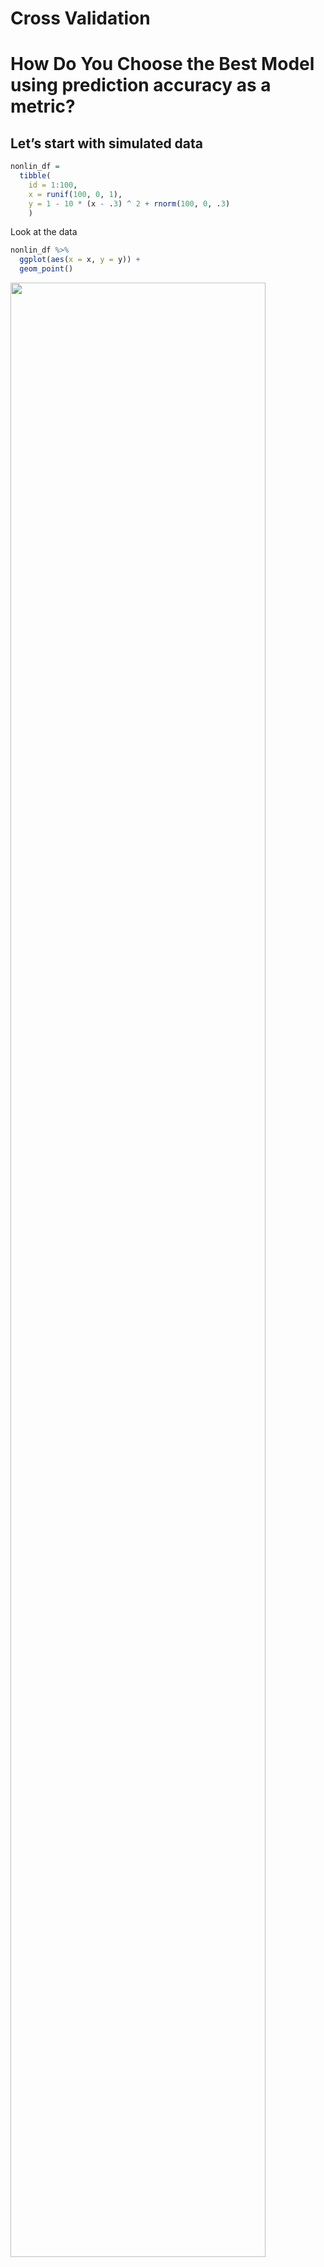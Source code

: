 Cross Validation
================

# How Do You Choose the Best Model using prediction accuracy as a metric?

## Let’s start with simulated data

``` r
nonlin_df = 
  tibble( 
    id = 1:100, 
    x = runif(100, 0, 1),
    y = 1 - 10 * (x - .3) ^ 2 + rnorm(100, 0, .3)
    )
```

Look at the data

``` r
nonlin_df %>% 
  ggplot(aes(x = x, y = y)) +
  geom_point()
```

<img src="cross_validation_files/figure-gfm/unnamed-chunk-3-1.png" width="90%" />

Two ways of doing cross validation: by “hand” & in an “automated”
fashion using modelr

## Cross validation – by “hand”

Get training and testing datasets

``` r
train_df = sample_n(nonlin_df, size = 80)
test_df = anti_join(nonlin_df, train_df, by = "id") #get all observationin nonlin_df that are not in train_df
```

Fit three models.

``` r
linear_mod = lm(y ~ x, data = train_df)
smooth_mod = gam(y ~ s(x), data = train_df) #gam stands for generalized additive model
wiggly_mod  = gam(y ~ s(x, k = 30), sp = 10e-6, data = train_df) #more like you're chasing every single point - overfit/wiggly
```

Can I see what I just did …

``` r
train_df %>% 
  add_predictions(linear_mod) %>%  #add_predictions adds the predicted values from that model
  ggplot(aes(x = x, y = y)) + 
  geom_point() + 
  geom_line(aes(y = pred), color = "red")
```

<img src="cross_validation_files/figure-gfm/unnamed-chunk-6-1.png" width="90%" />

``` r
train_df %>% 
  add_predictions(smooth_mod) %>%  #add_predictions adds the predicted values from that model
  ggplot(aes(x = x, y = y)) + 
  geom_point() + 
  geom_line(aes(y = pred), color = "red")
```

<img src="cross_validation_files/figure-gfm/unnamed-chunk-6-2.png" width="90%" />

``` r
train_df %>% 
  add_predictions(wiggly_mod) %>%  #add_predictions adds the predicted values from that model
  ggplot(aes(x = x, y = y)) + 
  geom_point() + 
  geom_line(aes(y = pred), color = "red")
```

<img src="cross_validation_files/figure-gfm/unnamed-chunk-6-3.png" width="90%" />

## as a side we can use `gather_predictions` instead of doing `add_predicitons` for every.single.model.

``` r
train_df %>% 
  gather_predictions(linear_mod, smooth_mod, wiggly_mod) %>%  #gather_predictions to 'gather' the predicitons of several models at once. peep the data structure
  ggplot(aes(x = x, y = y)) + 
  geom_point() + 
  geom_line(aes(y = pred), color = "red") + 
  facet_grid(. ~ model)
```

<img src="cross_validation_files/figure-gfm/unnamed-chunk-7-1.png" width="90%" />

Let’s asses the `prediciton accuracy` of these models using RMSE to see
how well our models fit the `test` dataset

Insert the `RMSE` function. The lower the `RMSE`, the better.

``` r
rmse(linear_mod, test_df)
```

    ## [1] 0.7052956

``` r
rmse(smooth_mod, test_df) # makes the best predictions according to the RMSE
```

    ## [1] 0.2221774

``` r
rmse(wiggly_mod, test_df)
```

    ## [1] 0.289051

# something to think about - is the RMSE we observed liable to what ended up being the training set vs. testing set? could test for this?

# Cross Validation using the `modelr` package

``` r
cv_df = 
  crossv_mc(nonlin_df, 100)
```

What is happening in `cv_df` ^^

``` r
cv_df %>% pull(train) %>% .[[1]] %>% as_tibble()
```

    ## # A tibble: 79 x 3
    ##       id      x       y
    ##    <int>  <dbl>   <dbl>
    ##  1     1 0.266   1.11  
    ##  2     2 0.372   0.764 
    ##  3     3 0.573   0.358 
    ##  4     4 0.908  -3.04  
    ##  5     6 0.898  -1.99  
    ##  6     7 0.945  -3.27  
    ##  7     8 0.661  -0.615 
    ##  8     9 0.629   0.0878
    ##  9    10 0.0618  0.392 
    ## 10    11 0.206   1.63  
    ## # … with 69 more rows

``` r
cv_df %>% pull(test) %>% .[[1]] %>% as_tibble()
```

    ## # A tibble: 21 x 3
    ##       id      x      y
    ##    <int>  <dbl>  <dbl>
    ##  1     5 0.202   1.33 
    ##  2    12 0.177   0.836
    ##  3    19 0.380   0.982
    ##  4    22 0.212   0.710
    ##  5    28 0.382   0.932
    ##  6    31 0.482   0.498
    ##  7    37 0.794  -1.12 
    ##  8    42 0.647   0.158
    ##  9    47 0.0233 -0.148
    ## 10    56 0.0995  1.13 
    ## # … with 11 more rows

``` r
cv_df = 
  cv_df %>% 
  mutate(
    train = map(train, as_tibble),
    test = map(test, as_tibble)
  )
```

Let’s try to fit models & get RMSEs for them.

``` r
cv_df = 
  cv_df %>% 
  mutate(
    linear_mod = map(.x = train, ~lm(y ~ x, data = .x)),
    smooth_mod = map(.x = train, ~gam(y ~ s(x), data = .x)), 
    wiggly_mod = map(.x = train, ~gam(y ~ s(x, k = 30), sp = 10e-6, data = .x))
  ) %>% 
  mutate(
    rmse_linear = map2_dbl(.x = linear_mod, .y = test, ~rmse(model = .x, data = .y)),
    rmse_smooth = map2_dbl(.x = smooth_mod, .y = test, ~rmse(model = .x, data = .y)),
    rmse_wiggly = map2_dbl(.x = wiggly_mod, .y = test, ~rmse(model = .x, data = .y))
  )
```

What do these results say about model choices? \#\# VIOLIN PLOTS of RMSE

``` r
cv_df %>% 
  select(starts_with("rmse")) %>% 
  pivot_longer(
    everything(),
    names_to = "model",
    values_to = "rmse",
    names_prefix = "rmse_"
  ) %>% 
  ggplot(aes(x = model, y = rmse)) + 
  geom_violin() + 
  labs(
    title = "The Distribution of RMSEs across 100 training/testing splits fitting 3 different models", 
    subtitle = "The linear is the worst; Smooth model does the best"
  )
```

<img src="cross_validation_files/figure-gfm/unnamed-chunk-13-1.png" width="90%" />

We could also compute RMSE averages

``` r
cv_df %>% 
  select(starts_with("rmse")) %>% 
  pivot_longer(
    everything(),
    names_to = "model",
    values_to = "rmse",
    names_prefix = "rmse_"
  ) %>% 
  group_by(model) %>% 
  summarize(
    avg_mse = mean(rmse))
```

    ## `summarise()` ungrouping output (override with `.groups` argument)

    ## # A tibble: 3 x 2
    ##   model  avg_mse
    ##   <chr>    <dbl>
    ## 1 linear   0.718
    ## 2 smooth   0.289
    ## 3 wiggly   0.354

## Let’s try this on a real dataset ..

``` r
child_growth_df = 
  read_csv("./data/nepalese_children.csv") %>% 
  mutate(
    weight_cp = (weight > 7) * (weight - 7) #change point models to get something that's initally linear up until 7 then is allowed to bend (?) then be straight again
  )
```

    ## Parsed with column specification:
    ## cols(
    ##   age = col_double(),
    ##   sex = col_double(),
    ##   weight = col_double(),
    ##   height = col_double(),
    ##   armc = col_double()
    ## )

weight vs. arm circumference

``` r
child_growth_df %>% 
  ggplot(aes(x = weight, y = armc)) + 
  geom_point(alpha = .3)
```

<img src="cross_validation_files/figure-gfm/unnamed-chunk-16-1.png" width="90%" />

Fit the models I care about.

``` r
linear_mod = lm(armc ~ weight, data = child_growth_df)
pwlin_mod = lm(armc ~ weight + weight_cp, data = child_growth_df) #piicewise linear model that accounts for the weight_cp variable
smooth_mod = gam(armc ~ s(weight), data = child_growth_df)
```

Which of these is the right model to use for this association?

``` r
child_growth_df %>% 
  gather_predictions(linear_mod, pwlin_mod, smooth_mod) %>% 
  ggplot(aes(x = weight, y = armc)) + 
  geom_point(alpha = .3) +
  geom_line(aes(y = pred), color = "red") + 
  facet_grid(. ~ model)
```

<img src="cross_validation_files/figure-gfm/unnamed-chunk-18-1.png" width="90%" />

Try to understand model fit using cross validation .

``` r
cv_df = 
  crossv_mc(child_growth_df, 100) %>% 
  mutate(
    train = map(train, as_tibble),
    test = map(test, as_tibble)
  )
```

See if I can fit the model the splits (i.e., to the test datasets) …

``` r
cv_df = 
  cv_df %>% 
  mutate(
    linear_mod = map(.x = train, ~lm(armc ~ weight + weight_cp, data  = .x)),
    pwlin_mod = map(.x = train,  ~lm(armc ~ weight + weight_cp, data  = .x)),
    smooth_mod = map(.x = train, ~gam(armc ~ s(weight), data = .x))
  ) %>% 
  mutate(
    rmse_linear = map2_dbl(.x = linear_mod, .y = test, ~rmse(model = .x, data = .y)),
    rmse_pwlin = map2_dbl(.x = pwlin_mod, .y = test, ~rmse(model = .x, data = .y)),
    rmse_smooth = map2_dbl(.x = smooth_mod, .y = test, ~rmse(model = .x, data = .y))
  )
```

``` r
cv_df %>% 
  select(starts_with("rmse")) %>% 
  pivot_longer(
    everything(),
    names_to = "model",
    values_to = "rmse",
    names_prefix = "rmse_"
  ) %>% 
  ggplot(aes(x = model, y = rmse)) + 
  geom_violin() + 
  labs(
    title = "The Distribution of RMSEs across 100 training/testing splits fitting the 3 different models: Linear, Piecewise, Smooth", 
    subtitle = "The Smooth model does the best in terms of prediction; but it might be that the 'interpretation' is better when looking at the piecewise model"
  )
```

<img src="cross_validation_files/figure-gfm/unnamed-chunk-21-1.png" width="90%" />
